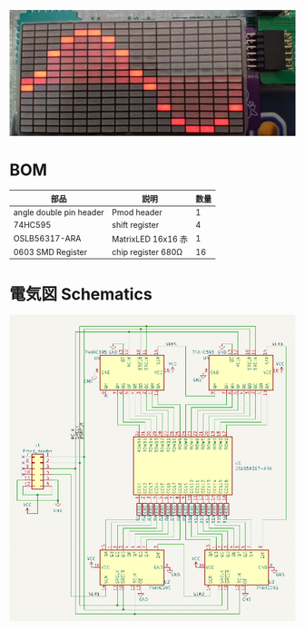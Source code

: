 ![表示例](sine.png)


# BOM

部品 | 説明 | 数量
---|---|---
angle double pin header | Pmod header | 1
74HC595 | shift register | 4
OSLB56317-ARA | MatrixLED 16x16 赤 | 1
0603 SMD Register | chip register 680Ω | 16

# 電気図 Schematics
![電気図](256.png)
